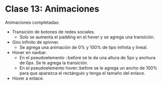 # Clase 13: Animaciones

Animaciones completadas:
- Transición de botones de redes sociales.
  - Solo se aumenta el padding en el hover y se agrega una transición.
- Giro infinito de spinner.
  - Se agrega una animación de 0% y 100% de tipo infinita y lineal.
- Hover en navbar.
  - En el pseudoelemento ::before se le da una altura de 5px y anchura de 0px. Se le agrega la transición.
  - En el pseudoelemento hover::before se le agrega un ancho de 100% para que aparezca el rectángulo y tenga el tamaño del enlace.
- Hover a enlace.
